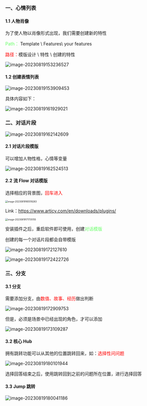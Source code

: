 ### 一、心情列表

#### 1.1 人物肖像

为了使人物以肖像形式出现，我们需要创建新的特性

<font color=#66ff66>Path：</font> Template \ Features\ your features

<font color="red">路径：</font>模版设计 \ 特性 \ 创建的特性

![image-20230819153236527](../../Typora-Note/assets/image-20230819153236527.png)

#### 1.2 创建表情列表

![image-20230819153909453](../../Typora-Note/assets/image-20230819153909453.png)

具体内容如下：

![image-20230819161929021](../../Typora-Note/assets/image-20230819161929021.png)

### 二、对话片段

![image-20230819162142609](../../Typora-Note/assets/image-20230819162142609.png)

#### 2.1 对话片段模版

可以增加人物性格，心情等变量

![image-20230819162524513](../../Typora-Note/assets/image-20230819162524513.png)

#### 2.2 流 Flow 对话模版

选择相应的背景图，<font color="red">回车进入</font>

<img src="../../Typora-Note/assets/image-20230819165518263.png" alt="image-20230819165518263" style="zoom:50%;" />

Link：https://www.articy.com/en/downloads/plugins/

<img src="../../Typora-Note/assets/image-20230819171735155.png" alt="image-20230819171735155" style="zoom:50%;" />

安装插件之后，重启软件即可使用，创建<font color=#66ff66>对话模版</font>

创建的每一个对话片段都会自带模版

![image-20230819172127610](../../Typora-Note/assets/image-20230819172127610.png)

![image-20230819172422726](../../Typora-Note/assets/image-20230819172422726.png)

### 三、分支

#### 3.1 分支

需要添加分支，由<font color="red">数值、故事、经历</font>做出判断

![image-20230819172909753](../../Typora-Note/assets/image-20230819172909753.png)

但是，必须是场景中已经出现的角色，才可以添加

![image-20230819173109287](../../Typora-Note/assets/image-20230819173109287.png)

#### 3.2 核心 Hub

拥有跳转功能可以从其他的位置跳转回来，如：<font color="red">选择性问问题</font>

![image-20230819180101944](../../Typora-Note/assets/image-20230819180101944.png)

选择回答结束之后，使用跳转回到之前的问题所在位置，进行选择回答

#### 3.3 Jump 跳转

![image-20230819180041186](../../Typora-Note/assets/image-20230819180041186.png)